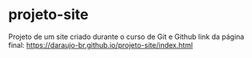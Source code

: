 # projeto-site
 Projeto de um site criado durante o curso de Git e Github
 link da página final: https://daraujo-br.github.io/projeto-site/index.html
